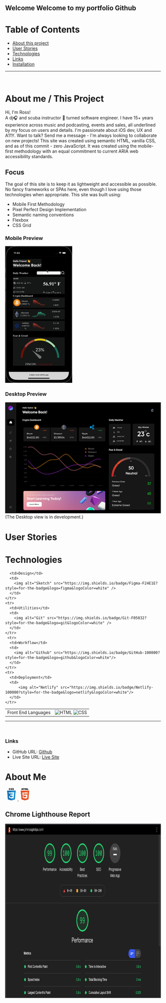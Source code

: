 ## Welcome Welcome to my portfolio Github

# Table of Contents

- [About this project](#about)
- [User Stories](#userstories)
- [Technologies](#technologies)
- [Links](#links)
- [Installation](#install)

<hr />
<br />

# About me / This Project <a name="about"></a>

Hi, I'm Ross! <br/>
A dj🎧  and scuba instructor 🤿  turned software engineer. I have 15+ years experience across music and podcasting, events and sales, all underlined by my focus on users and details. I'm passionate about iOS dev, UX and A11Y. Want to talk? Send me a message - I'm always looking to collaborate on new projects! This site was created using semantic HTML, vanilla CSS, and
as of this commit - zero JavaScript. It was created using the mobile-first
methodology with an equal commitment to current ARIA web accessibility standards.

## Focus
The goal of this site is to keep it as lightweight and accessible as possible. No fancy frameworks or SPAs here, even though I love using those technologies when appropriate. This site was built using:
- Mobile First Methodology
- Pixel Perfect Design Implementation
- Semantic naming conventions
- Flexbox
- CSS Grid

### Mobile Preview

![Mobile Gif](https://raw.githubusercontent.com/CrowdedAstronaut/daily-hud/main/src/assets/gifs/daily-hud.gif)

### Desktop Preview

![Desktop Preview](https://raw.githubusercontent.com/CrowdedAstronaut/daily-hud/main/src/assets/images/daily-HUD-desktop-home-screen.png)
(The Desktop view is in development.)
</br>

# User Stories <a name="userstories"></a>


# Technologies <a name="technologies"></a>

<table>
  <tbody>
    <tr>
      <td>Front End Languages</td>
      <td>
        <img alt="HTML" src="https://img.shields.io/badge/html5%20-%23E34F26.svg?&style=for-the-badge&logo=html5&logoColor=white" />
        <img alt="CSS" src="https://img.shields.io/badge/css3%20-%231572B6.svg?&style=for-the-badge&logo=css3&logoColor=white" />
      </td>
    </tr>
   
      <td>Design</td>
      <td>
        <img alt="Sketch" src="https://img.shields.io/badge/Figma-F24E1E?style=for-the-badge&logo=figma&logoColor=white" />
      </td>
    </tr>
    <tr>
      <td>Utilities</td>
      <td>
        <img alt="Git" src="https://img.shields.io/badge/Git-F05032?style=for-the-badge&logo=git&logoColor=white" />
      </td>
    </tr>
     <tr>
      <td>Workflow</td>
      <td>
        <img alt="Github" src="https://img.shields.io/badge/GitHub-100000?style=for-the-badge&logo=github&logoColor=white"/>
      </td>
    </tr>
    <tr>
      <td>Deployment</td>
      <td>
          <img alt="Netlify" src="https://img.shields.io/badge/Netlify-100000?style=for-the-badge&logo=netlify&logoColor=white"/>
      </td>
    </tr>
  </tbody>
</table>

<hr />
<br />



### Links

- GitHub URL: [Github](https://github.com/CrowdedAstronaut/daily-hud)
- Live Site URL: [Live Site](https://daily-hud.netlify.app/)

# About Me





<div>
  <p>
    <a href="https://www.w3schools.com/css/" target="_blank">
      <img
        src="https://raw.githubusercontent.com/devicons/devicon/master/icons/css3/css3-original-wordmark.svg"
        alt="css3"
        width="40"
        height="40"
      />
    </a>
    <a href="https://www.w3.org/html/" target="_blank">
      <img
        src="https://raw.githubusercontent.com/devicons/devicon/master/icons/html5/html5-original-wordmark.svg"
        alt="html5"
        width="40"
        height="40"
      />
    </a>
<!--     <a
      href="https://developer.mozilla.org/en-US/docs/Web/JavaScript"
      target="_blank"
    >
      <img
        src="https://raw.githubusercontent.com/devicons/devicon/master/icons/javascript/javascript-original.svg"
        alt="javascript"
        width="40"
        height="40"
      />
    </a> -->
  </p>
</div>


## Chrome Lighthouse Report
 <img
        src="https://raw.githubusercontent.com/CrowdedAstronaut/ross-phillips-portfolio/main/images/ross-phillips-portfolio-lighthouse-desktop.png"
        alt="chrome lighthouse report"
        width="925"
        height="562"
      />



